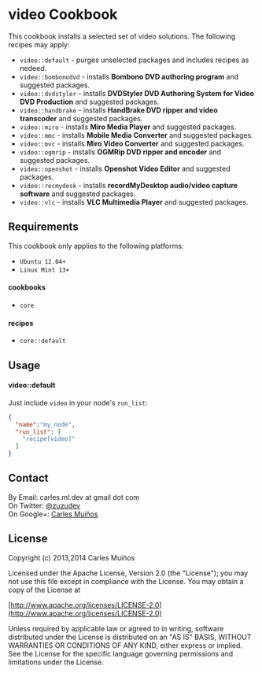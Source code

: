 # video Cookbook

This cookbook installs a selected set of video solutions.
The following recipes may apply:

- `video::default`    - purges unselected packages and includes recipes as nedeed.
- `video::bombonodvd` - installs __Bombono DVD authoring program__ and suggested packages.
- `video::dvdstyler`  - installs __DVDStyler DVD Authoring System for Video DVD Production__ and suggested packages.
- `video::handbrake`  - installs __HandBrake DVD ripper and video transcoder__ and suggested packages.
- `video::miro`       - installs __Miro Media Player__ and suggested packages.
- `video::mmc`        - installs __Mobile Media Converter__ and suggested packages.
- `video::mvc`        - installs __Miro Video Converter__ and suggested packages.
- `video::ogmrip`     - installs __OGMRip DVD ripper and encoder__ and suggested packages.
- `video::openshot`   - installs __Openshot Video Editor__ and suggested packages.
- `video::recmydesk`  - installs __recordMyDesktop audio/video capture software__ and suggested packages.
- `video::vlc`        - installs __VLC Multimedia Player__ and suggested packages.


## Requirements

This cookbook only applies to the following platforms:  
- `Ubuntu 12.04+`
- `Linux Mint 13+`

#### cookbooks
- `core`

#### recipes
- `core::default`


## Usage

#### video::default
Just include `video` in your node's `run_list`:

```json
{
  "name":"my_node",
  "run_list": [
    "recipe[video]"
  ]
}
```


## Contact

By Email:   carles.ml.dev at gmail dot com  
On Twitter: [@zuzudev](https://twitter.com/zuzudev)  
On Google+: [Carles Muiños](https://plus.google.com/109480759201585988691)


## License

Copyright (c) 2013,2014 Carles Muiños

Licensed under the Apache License, Version 2.0 (the "License");
you may not use this file except in compliance with the License.
You may obtain a copy of the License at

[http://www.apache.org/licenses/LICENSE-2.0](http://www.apache.org/licenses/LICENSE-2.0)

Unless required by applicable law or agreed to in writing, software
distributed under the License is distributed on an "AS IS" BASIS,
WITHOUT WARRANTIES OR CONDITIONS OF ANY KIND, either express or implied.
See the License for the specific language governing permissions and
limitations under the License.

